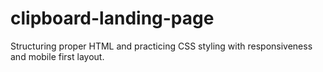# clipboard-landing-page
Structuring proper HTML and practicing CSS styling with responsiveness and mobile first layout. 
